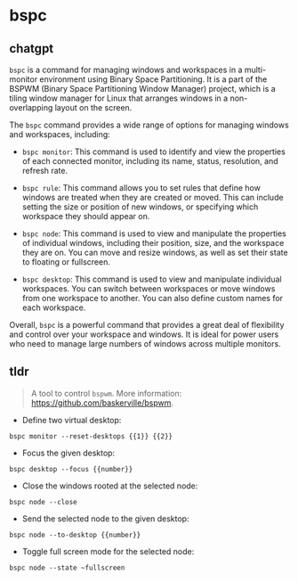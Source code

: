 # bspc 
## chatgpt 
`bspc` is a command for managing windows and workspaces in a multi-monitor environment using Binary Space Partitioning. It is a part of the BSPWM (Binary Space Partitioning Window Manager) project, which is a tiling window manager for Linux that arranges windows in a non-overlapping layout on the screen.

The `bspc` command provides a wide range of options for managing windows and workspaces, including:

- `bspc monitor`: This command is used to identify and view the properties of each connected monitor, including its name, status, resolution, and refresh rate.

- `bspc rule`: This command allows you to set rules that define how windows are treated when they are created or moved. This can include setting the size or position of new windows, or specifying which workspace they should appear on.

- `bspc node`: This command is used to view and manipulate the properties of individual windows, including their position, size, and the workspace they are on. You can move and resize windows, as well as set their state to floating or fullscreen.

- `bspc desktop`: This command is used to view and manipulate individual workspaces. You can switch between workspaces or move windows from one workspace to another. You can also define custom names for each workspace.

Overall, `bspc` is a powerful command that provides a great deal of flexibility and control over your workspace and windows. It is ideal for power users who need to manage large numbers of windows across multiple monitors. 

## tldr 
 
> A tool to control `bspwm`.
> More information: <https://github.com/baskerville/bspwm>.

- Define two virtual desktop:

`bspc monitor --reset-desktops {{1}} {{2}}`

- Focus the given desktop:

`bspc desktop --focus {{number}}`

- Close the windows rooted at the selected node:

`bspc node --close`

- Send the selected node to the given desktop:

`bspc node --to-desktop {{number}}`

- Toggle full screen mode for the selected node:

`bspc node --state ~fullscreen`
